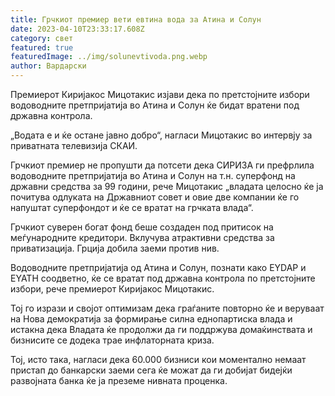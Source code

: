 ```yaml
---
title: Грчкиот премиер вети евтина вода за Атина и Солун
date: 2023-04-10T23:33:17.608Z
category: свет
featured: true
featuredImage: ../img/solunevtivoda.png.webp
author: Вардарски
---
```


Премиерот Киријакос Мицотакис изјави дека по претстојните избори водоводните претпријатија во Атина и Солун ќе бидат вратени под државна контрола.

„Водата е и ќе остане јавно добро“, нагласи Мицотакис во интервју за приватната телевизија СКАИ.

Грчкиот премиер не пропушти да потсети дека СИРИЗА ги префрлила водоводните претпријатија во Атина и Солун на т.н. суперфонд на државни средства за 99 години, рече Мицотакис „владата целосно ќе ја почитува одлуката на Државниот совет и овие две компании ќе го напуштат суперфондот и ќе се вратат на грчката влада“.

Грчкиот суверен богат фонд беше создаден под притисок на меѓународните кредитори. Вклучува атрактивни средства за приватизација. Грција добила заеми против нив.

Водоводните претпријатија од Атина и Солун, познати како EYDAP и EYATH соодветно, ќе се вратат под државна контрола по претстојните избори, рече премиерот Киријакос Мицотакис.

Тој го изрази и својот оптимизам дека граѓаните повторно ќе и веруваат на Нова демократија за формирање силна еднопартиска влада и истакна дека Владата ќе продолжи да ги поддржува домаќинствата и бизнисите се додека трае инфлаторната криза.

Тој, исто така, нагласи дека 60.000 бизниси кои моментално немаат пристап до банкарски заеми сега ќе можат да ги добијат бидејќи развојната банка ќе ја преземе нивната проценка.
